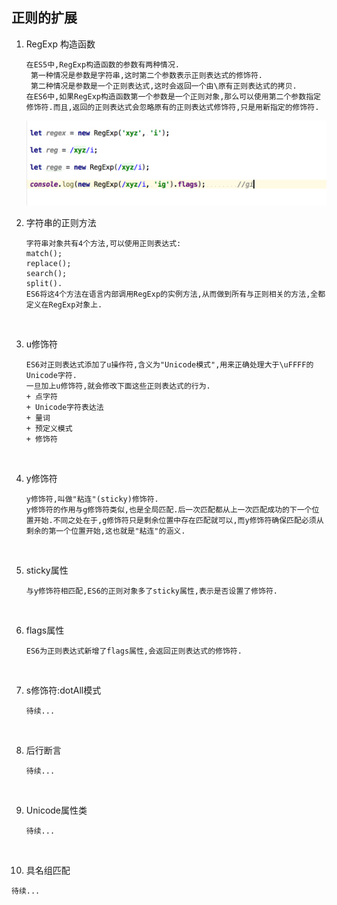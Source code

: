 ## 正则的扩展

1. RegExp 构造函数

   ```
   在ES5中,RegExp构造函数的参数有两种情况.
   	第一种情况是参数是字符串,这时第二个参数表示正则表达式的修饰符.
   	第二种情况是参数是一个正则表达式,这时会返回一个由\原有正则表达式的拷贝.
   在ES6中,如果RegExp构造函数第一个参数是一个正则对象,那么可以使用第二个参数指定修饰符.而且,返回的正则表达式会忽略原有的正则表达式修饰符,只是用新指定的修饰符.

   ```

   ![图片](https://github.com/qq2575896094/ES6/blob/master/images/正则的扩展/WX20171031-112944@2x.png)

2. 字符串的正则方法

   ```
   字符串对象共有4个方法,可以使用正则表达式:
   match();
   replace();
   search();
   split().
   ES6将这4个方法在语言内部调用RegExp的实例方法,从而做到所有与正则相关的方法,全都定义在RegExp对象上.
   ```

   ​

3. u修饰符

   ```
   ES6对正则表达式添加了u操作符,含义为"Unicode模式",用来正确处理大于\uFFFF的Unicode字符.
   一旦加上u修饰符,就会修改下面这些正则表达式的行为.
   + 点字符
   + Unicode字符表达法
   + 量词
   + 预定义模式
   + 修饰符
   ```

   ​

4. y修饰符

   ```
   y修饰符,叫做"粘连"(sticky)修饰符.
   y修饰符的作用与g修饰符类似,也是全局匹配.后一次匹配都从上一次匹配成功的下一个位置开始.不同之处在于,g修饰符只是剩余位置中存在匹配就可以,而y修饰符确保匹配必须从剩余的第一个位置开始,这也就是"粘连"的涵义.
   ```

   ​

5. sticky属性

   ```
   与y修饰符相匹配,ES6的正则对象多了sticky属性,表示是否设置了修饰符.
   ```

   ​

6. flags属性

   ```
   ES6为正则表达式新增了flags属性,会返回正则表达式的修饰符.
   ```

   ​

7. s修饰符:dotAll模式

   ```
   待续...
   ```

   ​

8. 后行断言

   ```
   待续...
   ```

   ​

9. Unicode属性类

   ```
   待续...
   ```

   ​

10. 具名组匹配

   ```
   待续...
   ```

   ​